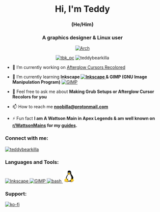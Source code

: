 <h1 align="center">Hi, I'm Teddy</h1>
<h3 align="center">(He/Him)</h3>
<h3 align="center">A graphics designer & Linux user</h3>
<p align="center"><a href="https://xerolinux.xyz/" target="_blank" rel="noreferrer"> <img src="https://www.vectorlogo.zone/logos/archlinux/archlinux-icon.svg" alt="Arch" width="40" height="40"/> </a></p>

<p align="center"><a href="https://twitter.com/tbk_pc" target="blank"><img src="https://img.shields.io/twitter/follow/tbk_pc?logo=twitter&style=for-the-badge" alt="tbk_pc" /></a>  <img src="https://komarev.com/ghpvc/?username=teddybearkilla&label=Profile%20views&color=0e75b6&style=flat" alt="teddybearkilla"/></p>

<!---<p align="left"> <a href="https://github.com/ryo-ma/github-profile-trophy"><img src="https://github-profile-trophy.vercel.app/?username=teddybearkilla" alt="teddybearkilla" /></a> </p>--->

- 🔭 I’m currently working on [Afterglow Cursors Recolored](https://github.com/TeddyBearKilla/Afterglow-Cursors-Recolored)
</a>

- 🌱 I’m currently learning **Inkscape <a href="https://inkscape.org/" target="_blank" rel="noreferrer"> <img src="https://www.vectorlogo.zone/logos/inkscape/inkscape-icon.svg" alt="Inkscape" width="40" height="40"/> </a> & GIMP (GNU Image Manipulation Program)** <a href="https://www.gimp.org/" target="_blank" rel="noreferrer"> <img src="https://www.vectorlogo.zone/logos/gimp/gimp-icon.svg" alt="GIMP" width="40" height="40"/> </a> 

- 💬 Feel free to ask me about **Making Grub Setups or Afterglow Cursor Recolors for you**

- 📫 How to reach me **noobilla@protonmail.com**

- ⚡ Fun fact **I am A Wattson Main in Apex Legends & am well known on [r/WattsonMains](https://www.reddit.com/r/WattsonMains/) for my [guides](https://www.reddit.com/r/WattsonMains/comments/ql8tiv/tips_i_give_everyone_starting_out_as_wattson/).**

<h3 align="left">Connect with me:</h3>
<p align="left">
<!--<a href="https://twitter.com/tbk_pc" target="blank"><img align="center" src="https://raw.githubusercontent.com/rahuldkjain/github-profile-readme-generator/master/src/images/icons/Social/twitter.svg" alt="tbk_pc" height="30" width="40" /></a>-->
<a href="https://www.youtube.com/@TeddyBearKilla" target="blank"><img align="center" src="https://raw.githubusercontent.com/rahuldkjain/github-profile-readme-generator/master/src/images/icons/Social/youtube.svg" alt="teddybearkilla" height="30" width="40" /></a>
</p>

<h3 align="left">Languages and Tools:</h3>
<p align="left"> <a href="https://inkscape.org/" target="_blank" rel="noreferrer"> <img src="https://www.vectorlogo.zone/logos/inkscape/inkscape-icon.svg" alt="Inkscape" width="40" height="40"/> </a> <a href="https://www.gimp.org/" target="_blank" rel="noreferrer"> <img src="https://www.vectorlogo.zone/logos/gimp/gimp-icon.svg" alt="GIMP" width="40" height="40"/> </a> <a href="https://www.gnu.org/software/bash/" target="_blank" rel="noreferrer"> <img src="https://www.vectorlogo.zone/logos/gnu_bash/gnu_bash-icon.svg" alt="bash" width="40" height="40"/> </a> <a href="https://www.linux.org/" target="_blank" rel="noreferrer"> <img src="https://raw.githubusercontent.com/devicons/devicon/master/icons/linux/linux-original.svg" alt="linux" width="40" height="40"/> </a> </p>

<h3 align="left">Support:</h3>

[![ko-fi](https://www.vectorlogo.zone/logos/ko-fi/ko-fi-icon.svg)](https://ko-fi.com/D1D5ERHKP)

<!---<p><img align="left" src="https://github-readme-stats.vercel.app/api/top-langs?username=teddybearkilla&show_icons=true&locale=en&layout=compact" alt="teddybearkilla" /></p>

<p>&nbsp;<img align="center" src="https://github-readme-stats.vercel.app/api?username=teddybearkilla&show_icons=true&locale=en" alt="teddybearkilla" /></p>

<p><img align="center" src="https://github-readme-streak-stats.herokuapp.com/?user=teddybearkilla&" alt="teddybearkilla" /></p>--->


